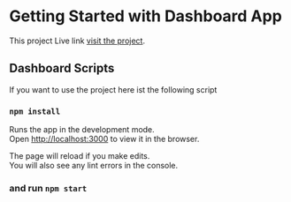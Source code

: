 # Getting Started with Dashboard App

This project Live link [visit the project](https://github.com/dashboard-83fdf.web.app/dashboard/manage-user).

## Dashboard Scripts

If you want to use the project here ist the following script

### `npm install`

Runs the app in the development mode.\
Open [http://localhost:3000](http://localhost:3000) to view it in the browser.

The page will reload if you make edits.\
You will also see any lint errors in the console.

###  and  run `npm start`
